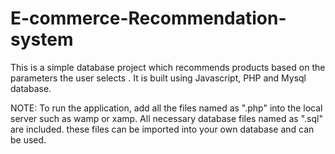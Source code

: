 # E-commerce-Recommendation-system
This is a simple database project which recommends products based on the parameters the user selects .
It is built using Javascript, PHP and Mysql database.

NOTE:
To run the application, add all the files named as ".php" into the local server such as wamp or xamp.
All necessary database files named as ".sql" are included. these files can be imported into your own database and can be used.
